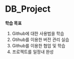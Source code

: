 # DB_Project

**학습 목표**
1. Github에 대한 사용법을 학습
2. Gtihub를 이용한 버전 관리 실습
3. Github를 이용한 협업 및 학습
4. 프로젝트를 일정내 완성

